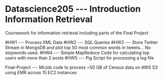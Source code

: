 Datascience205 --- Introduction Information Retrieval
==============
Coursework for information retrieval including parts of the Final Project

#HW1 --- Process XML Data
#HW2 --- SQL Queries
#HW3 --- Store Twitter Stream in MongoDB and plot top 50 most common words in tweets... No stopwords used.
#HW4 --- Simple MapReduce Code for calculating top users with more than 2 posts
#HW5 --- Pig Script for processing a log file

Final-Project --- MrJob code to process ~50 GB of Census data on AWS S3 using EMR across 15 EC2 Instances
